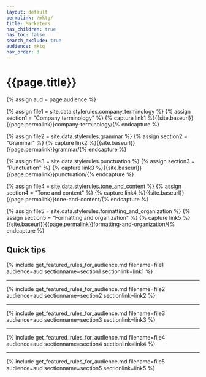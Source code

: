 ```yaml
---
layout: default
permalink: /mktg/ 
title: Marketers
has_children: true
has_toc: false
search_exclude: true
audience: mktg
nav_order: 3
---
```

# {{page.title}}

{% assign aud = page.audience %}

{% assign file1 = site.data.stylerules.company_terminology %}
{% assign section1 = "Company terminology" %}
{% capture link1 %}{{site.baseurl}}{{page.permalink}}company-terminology/{% endcapture %}

{% assign file2 = site.data.stylerules.grammar %}
{% assign section2 = "Grammar" %}
{% capture link2 %}{{site.baseurl}}{{page.permalink}}grammar/{% endcapture %}

{% assign file3 = site.data.stylerules.punctuation %}
{% assign section3 = "Punctuation" %}
{% capture link3 %}{{site.baseurl}}{{page.permalink}}punctuation/{% endcapture %}

{% assign file4 = site.data.stylerules.tone_and_content %}
{% assign section4 = "Tone and content" %}
{% capture link4 %}{{site.baseurl}}{{page.permalink}}tone-and-content/{% endcapture %}

{% assign file5 = site.data.stylerules.formatting_and_organization %}
{% assign section5 = "Formatting and organization" %}
{% capture link5 %}{{site.baseurl}}{{page.permalink}}formatting-and-organization/{% endcapture %}

## Quick tips
{% include get_featured_rules_for_audience.md filename=file1 audience=aud sectionname=section1 sectionlink=link1 %}

---

{% include get_featured_rules_for_audience.md filename=file2 audience=aud sectionname=section2 sectionlink=link2 %}

---

{% include get_featured_rules_for_audience.md filename=file3 audience=aud sectionname=section3 sectionlink=link3 %}

---

{% include get_featured_rules_for_audience.md filename=file4 audience=aud sectionname=section4 sectionlink=link4 %}

---

{% include get_featured_rules_for_audience.md filename=file5 audience=aud sectionname=section5 sectionlink=link5 %}